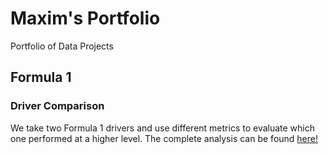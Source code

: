 # Maxim's Portfolio
Portfolio of Data Projects

## Formula 1

### Driver Comparison
We take two Formula 1 drivers and use different metrics to evaluate which one performed at a higher level. The complete analysis can be found [here!](https://nbviewer.jupyter.org/github/mguzman123/Maxim-Guzman-Portfolio/blob/b7e5d12913de895567e835d89aa0861744ac8490/notebooks/2007%20McLaren%20-%20Lewis%20Hamilton%20vs.%20Fernando%20Alonso%20.ipynb)

